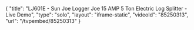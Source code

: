 {
    "title": "LJ601E - Sun Joe Logger Joe 15 AMP 5 Ton Electric Log Splitter - Live Demo",
    "type": "solo",
    "layout": "iframe-static",
    "videoId": "85250313",
    "url": "\/tvpembed\/85250313"
}